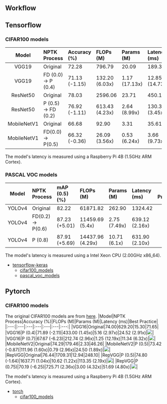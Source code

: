 ## Workflow

## Tensorflow
### CIFAR100 models
|Model|NPTK Process|Accuracy (%)|FLOPs (M)|Params (M)|Latency (ms)|Best Practice|
|:---:|:---|:---|:---|:---|:---|:---:|
|VGG19|Original|72.28|796.79|20.09|189.31|
|VGG19|FD (0.0) &rarr; P (0.4)|71.13 (-1.15)|132.20 (6.03x)|1.17 (17.13x)|12.85 (14.73x)|[![](https://colab.research.google.com/assets/colab-badge.svg)](https://colab.research.google.com/github/Nota-NetsPresso/NetsPresso-CompressionToolkit-ModelZoo/blob/main/best_practices/tensorflow/cifar100_models/VGG19.ipynb)|
|ResNet50|Original|78.03|2596.06|23.71|450.14|
|ResNet50|P (0.5) &rarr; FD (0.2)|76.92 (-1.11)|613.43 (4.23x)|2.64 (8.99x)|130.39 (3.45x)|[![](https://colab.research.google.com/assets/colab-badge.svg)](https://colab.research.google.com/github/Nota-NetsPresso/NetsPresso-CompressionToolkit-ModelZoo/blob/main/best_practices/tensorflow/cifar100_models/ResNet50.ipynb)|
|MobileNetV1|Original|66.68|92.90|3.31|35.61|
|MobileNetV1|FD(0.0) &rarr; P(0.5)| 66.32 (-0.36)|26.09 (3.56x)| 0.53 (6.24x)|3.66 (9.73x)|[![](https://colab.research.google.com/assets/colab-badge.svg)](https://colab.research.google.com/github/Nota-NetsPresso/NetsPresso-CompressionToolkit-ModelZoo/blob/main/best_practices/tensorflow/cifar100_models/MobileNetV1.ipynb)|

The model's latency is measured using a Raspberry Pi 4B (1.5GHz ARM Cortex).

### PASCAL VOC models
|Model|NPTK Process|mAP (0.5) (%)|FLOPs (M)|Params (M)|Latency (ms)|Best Practice|
|:---:|:---|:---|:---|:---|:---|:---:|
|YOLOv4|Original|82.22|61871.82|262.90|1324.42|
|YOLOv4|FD(0.2) &rarr; P(0.6)|87.23 (+5.01)|11459.69 (5.4x)|2.75 (7.49x)|639.12 (2.16x)|[![](https://colab.research.google.com/assets/colab-badge.svg)](https://colab.research.google.com/github/Nota-NetsPresso/NetsPresso-CompressionToolkit-ModelZoo/blob/main/best_practices/tensorflow/pascal_voc_models/YOLOv4.ipynb)|
|YOLOv4|P (0.8)|87.91 (+5.69)|14437.96 (4.29x)|10.71 (6.1x)|631.90 (2.10x)|[![](https://colab.research.google.com/assets/colab-badge.svg)](https://colab.research.google.com/github/Nota-NetsPresso/NetsPresso-CompressionToolkit-ModelZoo/blob/main/best_practices/tensorflow/pascal_voc_models/YOLOv4.ipynb)|

The model's latency is measured using a Intel Xeon CPU (2.00GHz x86_64).

- [tensorflow-keras](https://github.com/Nota-NetsPresso/NetsPresso-CompressionToolkit-ModelZoo/tree/main/best_practices/tensorflow/)
  - [cifar100_models](https://github.com/Nota-NetsPresso/NetsPresso-CompressionToolkit-ModelZoo/tree/main/best_practices/tensorflow/cifar100_models)
  - [pascal_voc_models](https://github.com/Nota-NetsPresso/NetsPresso-CompressionToolkit-ModelZoo/tree/main/best_practices/tensorflow/pascal_voc_models)


## Pytorch
### CIFAR100 models
The original CIFAR100 models are from [here](https://github.com/chenyaofo/pytorch-cifar-models). 
|Model|NPTK Process|Accuracy (%)|FLOPs (M)|Params (M)|Latency (ms)|Best Practice|
|:---:|:---|:---|:---|:---|:---|:---:|
|VGG16|Original|74.00|629.20|15.30|71.65|
|VGG16|P (0.4)|71.89 (-2.11)|433.00 (1.45x)|5.16 (2.97x)|24.52 (2.91x)|[![](https://colab.research.google.com/assets/colab-badge.svg)](https://colab.research.google.com/github/Nota-NetsPresso/NetsPresso-CompressionToolkit-ModelZoo/blob/main/best_practices/torch/cifar100_models/VGG16.ipynb)|
|VGG16|P (0.7)|67.67 (-6.23)|212.74 (2.96x)|1.25 (12.19x)|11.34 (6.32x)|[![](https://colab.research.google.com/assets/colab-badge.svg)](https://colab.research.google.com/github/Nota-NetsPresso/NetsPresso-CompressionToolkit-ModelZoo/blob/main/best_practices/torch/cifar100_models/VGG16.ipynb)|
|MobileNetV2|Original|74.29|179.46|2.33|46.26|
|MobileNetV2|P (0.5)|73.42 (-0.87)|111.96 (1.60x)|0.79 (2.96x)|24.50 (1.89x)|[![](https://colab.research.google.com/assets/colab-badge.svg)](https://colab.research.google.com/github/Nota-NetsPresso/NetsPresso-CompressionToolkit-ModelZoo/blob/main/best_practices/torch/cifar100_models/MobileNetV2.ipynb)|
|RepVGG|Original|76.44|1709.31|12.94|248.10|
|RepVGG|P (0.5)|74.80 (-1.64)|1637.71 (1.04x)|10.62 (1.22x)|113.35 (2.19x)|[![](https://colab.research.google.com/assets/colab-badge.svg)](https://colab.research.google.com/github/Nota-NetsPresso/NetsPresso-CompressionToolkit-ModelZoo/blob/main/best_practices/torch/cifar100_models/RepVGG.ipynb)|
|RepVGG|P (0.75)|70.19 (-6.25)|725.71 (2.36x)|3.00 (4.32x)|51.69 (4.80x)|[![](https://colab.research.google.com/assets/colab-badge.svg)](https://colab.research.google.com/github/Nota-NetsPresso/NetsPresso-CompressionToolkit-ModelZoo/blob/main/best_practices/torch/cifar100_models/RepVGG.ipynb)|

The model's latency is measured using a Raspberry Pi 4B (1.5GHz ARM Cortex).  

- [torch](https://github.com/Nota-NetsPresso/NetsPresso-CompressionToolkit-ModelZoo/tree/main/best_practices/torch/)
  - [cifar100_models](https://github.com/Nota-NetsPresso/NetsPresso-CompressionToolkit-ModelZoo/tree/main/best_practices/torch/cifar100_models)
